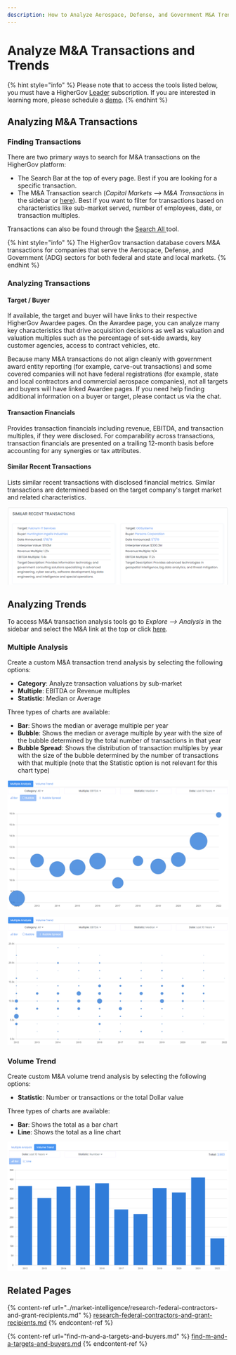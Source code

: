 ```yaml
---
description: How to Analyze Aerospace, Defense, and Government M&A Trends and Multiples
---
```


# Analyze M\&A Transactions and Trends

{% hint style="info" %}
Please note that to access the tools listed below, you must have a HigherGov [Leader](https://www.highergov.com/pricing/) subscription.  If you are interested in learning more, please schedule a [demo](https://www.highergov.com/demo/).
{% endhint %}

## Analyzing M\&A Transactions

### Finding Transactions

There are two primary ways to search for M\&A transactions on the HigherGov platform:

* The Search Bar at the top of every page.  Best if you are looking for a specific transaction.
* The M\&A Transaction search (_Capital Markets --> M\&A Transactions_ in the sidebar or [here](https://www.govalpha.com/transaction/)).  Best if you want to filter for transactions based on characteristics like sub-market served, number of employees, date, or transaction multiples.

Transactions can also be found through the [Search All ](https://www.highergov.com/all/)tool.

{% hint style="info" %}
The HigherGov transaction database covers M\&A transactions for companies that serve the Aerospace, Defense, and Government (ADG) sectors for both federal and state and local markets. &#x20;
{% endhint %}

### Analyzing Transactions

#### Target / Buyer

If available, the target and buyer will have links to their respective HigherGov Awardee pages.  On the Awardee page, you can analyze many key characteristics that drive acquisition decisions as well as valuation and valuation multiples such as the percentage of set-side awards, key customer agencies, access to contract vehicles, etc. &#x20;

Because many M\&A transactions do not align cleanly with government award entity reporting (for example, carve-out transactions) and some covered companies will not have federal registrations (for example, state and local contractors and commercial aerospace companies), not all targets and buyers will have linked Awardee pages. If you need help finding additional information on a buyer or target, please contact us via the chat.

#### Transaction Financials

Provides transaction financials including revenue, EBITDA, and transaction multiples, if they were disclosed.  For comparability across transactions, transaction financials are presented on a trailing 12-month basis before accounting for any synergies or tax attributes.

#### Similar Recent Transactions

Lists similar recent transactions with disclosed financial metrics. Similar transactions are determined based on the target company's target market and related characteristics.

![](<../.gitbook/assets/Screenshot 2022-06-15 024600.png>)

## Analyzing Trends

To access M\&A transaction analysis tools go to _Explore --> Analysis_ in the sidebar and select the M\&A link at the top or click [here](https://www.highergov.com/analysis/transaction/). &#x20;

### Multiple Analysis

Create a custom M\&A transaction trend analysis by selecting the following options:

* **Category**: Analyze transaction valuations by sub-market
* **Multiple**: EBITDA or Revenue multiples
* **Statistic**: Median or Average

Three types of charts are available:

* **Bar**: Shows the median or average multiple per year
* **Bubble**: Shows the median or average multiple by year with the size of the bubble determined by the total number of transactions in that year
* **Bubble Spread**: Shows the distribution of transaction multiples by year with the size of the bubble determined by the number of transactions with that multiple (note that the Statistic option is not relevant for this chart type)

![](<../.gitbook/assets/Screenshot 2022-06-15 024658.png>)

![](<../.gitbook/assets/Screenshot 2022-06-15 024730.png>)

### Volume Trend

Create custom M\&A volume trend analysis by selecting the following options:

* **Statistic**: Number or transactions or the total Dollar value

Three types of charts are available:

* **Bar**: Shows the total as a bar chart&#x20;
* **Line**: Shows the total as a line chart

![](<../.gitbook/assets/Screenshot 2022-06-15 024855.png>)

## Related Pages

{% content-ref url="../market-intelligence/research-federal-contractors-and-grant-recipients.md" %}
[research-federal-contractors-and-grant-recipients.md](../market-intelligence/research-federal-contractors-and-grant-recipients.md)
{% endcontent-ref %}

{% content-ref url="find-m-and-a-targets-and-buyers.md" %}
[find-m-and-a-targets-and-buyers.md](find-m-and-a-targets-and-buyers.md)
{% endcontent-ref %}
